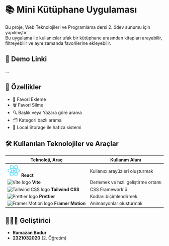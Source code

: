 # 📚 Mini Kütüphane Uygulaması

Bu proje, Web Teknolojileri ve Programlama dersi 2. ödev sunumu için yapılmıştır.<br>
Bu uygulama ile kullanıcılar ufak bir kütüphane arasından kitapları arayabilir, filtreyebilir ve aynı zamanda
favorilerine ekleyebilir.<br>

## 🔗 Demo Linki

...

## 💎 Özellikler

- 📖 Favori Ekleme
- 🗑️ Favori Silme
- 🔍 Başlık veya Yazara göre arama
- 🗂️ Kategori bazlı arama
- 💾 Local Storage ile hafıza sistemi

## 🛠️ Kullanılan Teknolojiler ve Araçlar

| Teknoloji, Araç                                                                                                                                                                                | Kullanım Alanı                      |
|------------------------------------------------------------------------------------------------------------------------------------------------------------------------------------------------|-------------------------------------|
| <img src="https://raw.githubusercontent.com/devicons/devicon/master/icons/react/react-original.svg" width="40" height="40" alt="React logo" /> **React**                                       | Kullanıcı arayüzleri oluşturmak     |
| <img src="https://vitejs.dev/logo.svg" width="40" height="40" alt="Vite logo" /> **Vite**                                                                                                      | Derlemek ve hızlı geliştirme ortamı |
| <img src="https://upload.wikimedia.org/wikipedia/commons/thumb/d/d5/Tailwind_CSS_Logo.svg/2560px-Tailwind_CSS_Logo.svg.png" width="40" height="24" alt="Tailwind CSS logo" /> **Tailwind CSS** | CSS Framework'ü                     |
| <img src="https://prettier.io/icon.png" width="40" height="40" alt="Prettier logo" /> **Prettier**                                                                                             | Kodları biçimlendirmek              |
| <img src="https://cdn.brandfetch.io/idDJv1mfrb/w/1080/h/1080/theme/dark/icon.png?c=1bxid64Mup7aczewSAYMX&t=1753779057992" width="40" height="40" alt="Framer Motion logo" /> **Framer Motion** | Animasyonlar oluşturmak             |

## 🧑🏻‍💻 Geliştirici
- **Ramazan Bodur**
- **2321032020** (2. Öğretim)


